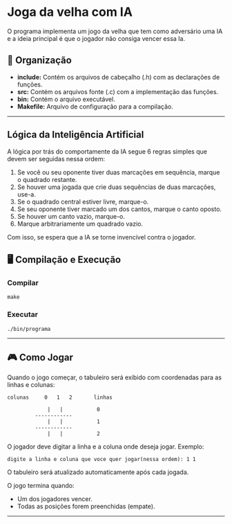 # Joga da velha com IA
O programa implementa um jogo da velha que tem como adversário uma IA e a ideia principal é que o jogador não consiga vencer essa Ia.

## 📂 Organização
-  **include:** Contém os arquivos de cabeçalho (.h) com as declarações de funções.
-  **src:** Contém os arquivos fonte (.c) com a implementação das funções.
-  **bin:** Contém o arquivo executável.
-  **Makefile:** Arquivo de configuração para a compilação.
---

## Lógica da Inteligência Artificial
A lógica por trás do comportamente da IA segue 6 regras simples que devem ser seguidas nessa ordem:
1. Se você ou seu oponente tiver duas marcações em sequência, marque o quadrado restante.
2. Se houver uma jogada que crie duas sequências de duas marcações, use-a.
3. Se o quadrado central estiver livre, marque-o.
4. Se seu oponente tiver marcado um dos cantos, marque o canto oposto.
5. Se houver um canto vazio, marque-o.
6. Marque arbitrariamente um quadrado vazio.

Com isso, se espera que a IA se torne invencível contra o jogador.

## 🖥️ Compilação e Execução

### Compilar
```
make
```

### Executar
```
./bin/programa
```
---

## 🎮 Como Jogar

Quando o jogo começar, o tabuleiro será exibido com coordenadas para as linhas e colunas:

```
colunas     0   1   2       linhas

             |   |           0
         ------------
             |   |           1
         ------------
             |   |           2
```
O jogador deve digitar a linha e a coluna onde deseja jogar. Exemplo:

```
digite a linha e coluna que voce quer jogar(nessa ordem): 1 1
```
O tabuleiro será atualizado automaticamente após cada jogada.

O jogo termina quando:
- Um dos jogadores vencer.
- Todas as posições forem preenchidas (empate).

---
